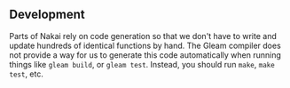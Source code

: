 ## Development

Parts of Nakai rely on code generation so that we don't have to write and update hundreds of identical functions by hand. The Gleam compiler does not provide a way for us to generate this code automatically when running things like `gleam build`, or `gleam test`. Instead, you should run `make`, `make test`, etc.
